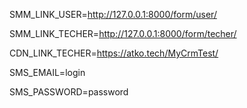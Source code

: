 SMM_LINK_USER=http://127.0.0.1:8000/form/user/

SMM_LINK_TECHER=http://127.0.0.1:8000/form/techer/

CDN_LINK_TECHER=https://atko.tech/MyCrmTest/

SMS_EMAIL=login

SMS_PASSWORD=password
